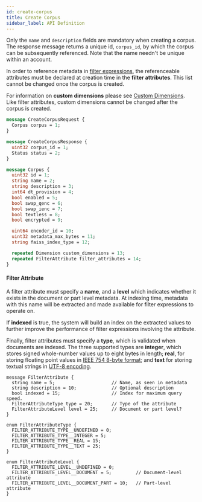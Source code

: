 ```yaml
---
id: create-corpus
title: Create Corpus
sidebar_label: API Definition
---
```


Only the `name` and `description` fields are mandatory when creating a corpus.
The response message returns a unique id, `corpus_id`, by which the corpus can
be subsequently referenced. Note that the name needn't be unique within an
account.

In order to reference metadata in [filter expressions](/docs/search-apis/sql/filter-overview), the
referenceable attributes must be declared at creation time in the **filter
attributes**. This list cannot be changed once the corpus is created.

For information on **custom dimensions** please see
[Custom Dimensions](/docs/custom-dimensions). Like filter attributes, custom
dimensions cannot be changed after the corpus is created.

```protobuf
message CreateCorpusRequest {
  Corpus corpus = 1;
}

message CreateCorpusResponse {
  uint32 corpus_id = 1;
  Status status = 2;
}

message Corpus {
  uint32 id = 1;
  string name = 2;
  string description = 3;
  int64 dt_provision = 4;
  bool enabled = 5;
  bool swap_qenc = 6;
  bool swap_ienc = 7;
  bool textless = 8;
  bool encrypted = 9;

  uint64 encoder_id = 10;
  uint32 metadata_max_bytes = 11;
  string faiss_index_type = 12;

  repeated Dimension custom_dimensions = 13;
  repeated FilterAttribute filter_attributes = 14;
}
```

#### Filter Attribute

A filter attribute must specify a **name**, and a **level** which indicates
whether it exists in the document or part level metadata. At indexing time,
metadata with this name will be extracted and made available for filter
expressions to operate on.

If **indexed** is true, the system will build an index on the extracted values
to further improve the performance of filter expressions involving the
attribute. 

Finally, filter attributes must specify a **type**, which is validated when
documents are indexed. The three supported types are **integer**, which stores
signed whole-number values up to eight bytes in length; **real**, for storing
floating point values in [IEEE 754 8-byte format][1]; and **text** for storing 
textual strings in [UTF-8 encoding][2].

[1]: https://en.wikipedia.org/wiki/Double-precision_floating-point_format
[2]: https://en.wikipedia.org/wiki/UTF-8


```
message FilterAttribute {
  string name = 5;                     // Name, as seen in metadata
  string description = 10;             // Optional description
  bool indexed = 15;                   // Index for maximum query speed.
  FilterAttributeType type = 20;       // Type of the attribute
  FilterAttributeLevel level = 25;     // Document or part level?
}

enum FilterAttributeType {
  FILTER_ATTRIBUTE_TYPE__UNDEFINED = 0;
  FILTER_ATTRIBUTE_TYPE__INTEGER = 5;
  FILTER_ATTRIBUTE_TYPE__REAL = 15;
  FILTER_ATTRIBUTE_TYPE__TEXT = 25;
}

enum FilterAttributeLevel {
  FILTER_ATTRIBUTE_LEVEL__UNDEFINED = 0;
  FILTER_ATTRIBUTE_LEVEL__DOCUMENT = 5;         // Document-level attribute
  FILTER_ATTRIBUTE_LEVEL__DOCUMENT_PART = 10;   // Part-level attribute
}
```